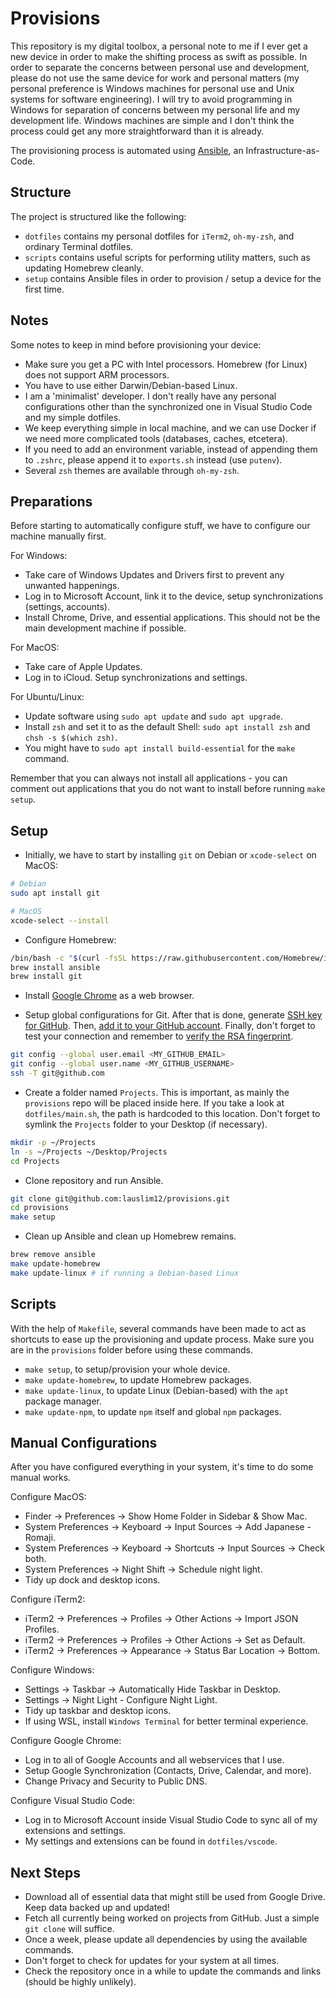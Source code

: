 # Provisions

This repository is my digital toolbox, a personal note to me if I ever get a new device in order to make the shifting process as swift as possible. In order to separate the concerns between personal use and development, please do not use the same device for work and personal matters (my personal preference is Windows machines for personal use and Unix systems for software engineering). I will try to avoid programming in Windows for separation of concerns between my personal life and my development life. Windows machines are simple and I don't think the process could get any more straightforward than it is already.

The provisioning process is automated using [Ansible](https://www.ansible.com/), an Infrastructure-as-Code.

## Structure

The project is structured like the following:

- `dotfiles` contains my personal dotfiles for `iTerm2`, `oh-my-zsh`, and ordinary Terminal dotfiles.
- `scripts` contains useful scripts for performing utility matters, such as updating Homebrew cleanly.
- `setup` contains Ansible files in order to provision / setup a device for the first time.

## Notes

Some notes to keep in mind before provisioning your device:

- Make sure you get a PC with Intel processors. Homebrew (for Linux) does not support ARM processors.
- You have to use either Darwin/Debian-based Linux.
- I am a 'minimalist' developer. I don't really have any personal configurations other than the synchronized one in Visual Studio Code and my simple dotfiles.
- We keep everything simple in local machine, and we can use Docker if we need more complicated tools (databases, caches, etcetera).
- If you need to add an environment variable, instead of appending them to `.zshrc`, please append it to `exports.sh` instead (use `putenv`).
- Several `zsh` themes are available through `oh-my-zsh`.

## Preparations

Before starting to automatically configure stuff, we have to configure our machine manually first.

For Windows:

- Take care of Windows Updates and Drivers first to prevent any unwanted happenings.
- Log in to Microsoft Account, link it to the device, setup synchronizations (settings, accounts).
- Install Chrome, Drive, and essential applications. This should not be the main development machine if possible.

For MacOS:

- Take care of Apple Updates.
- Log in to iCloud. Setup synchronizations and settings.

For Ubuntu/Linux:

- Update software using `sudo apt update` and `sudo apt upgrade`.
- Install `zsh` and set it to as the default Shell: `sudo apt install zsh` and `chsh -s $(which zsh)`.
- You might have to `sudo apt install build-essential` for the `make` command.

Remember that you can always not install all applications - you can comment out applications that you do not want to install before running `make setup`.

## Setup

- Initially, we have to start by installing `git` on Debian or `xcode-select` on MacOS:

```bash
# Debian
sudo apt install git

# MacOS
xcode-select --install
```

- Configure Homebrew:

```bash
/bin/bash -c "$(curl -fsSL https://raw.githubusercontent.com/Homebrew/install/HEAD/install.sh)"
brew install ansible
brew install git
```

- Install [Google Chrome](https://www.google.com/chrome/) as a web browser.

- Setup global configurations for Git. After that is done, generate [SSH key for GitHub](https://docs.github.com/en/github/authenticating-to-github/connecting-to-github-with-ssh/generating-a-new-ssh-key-and-adding-it-to-the-ssh-agent). Then, [add it to your GitHub account](https://docs.github.com/en/github/authenticating-to-github/connecting-to-github-with-ssh/adding-a-new-ssh-key-to-your-github-account). Finally, don't forget to test your connection and remember to [verify the RSA fingerprint](https://docs.github.com/en/github/authenticating-to-github/connecting-to-github-with-ssh/testing-your-ssh-connection).

```bash
git config --global user.email <MY_GITHUB_EMAIL>
git config --global user.name <MY_GITHUB_USERNAME>
ssh -T git@github.com
```

- Create a folder named `Projects`. This is important, as mainly the `provisions` repo will be placed inside here. If you take a look at `dotfiles/main.sh`, the path is hardcoded to this location. Don't forget to symlink the `Projects` folder to your Desktop (if necessary).

```bash
mkdir -p ~/Projects
ln -s ~/Projects ~/Desktop/Projects
cd Projects
```

- Clone repository and run Ansible.

```bash
git clone git@github.com:lauslim12/provisions.git
cd provisions
make setup
```

- Clean up Ansible and clean up Homebrew remains.

```bash
brew remove ansible
make update-homebrew
make update-linux # if running a Debian-based Linux
```

## Scripts

With the help of `Makefile`, several commands have been made to act as shortcuts to ease up the provisioning and update process. Make sure you are in the `provisions` folder before using these commands.

- `make setup`, to setup/provision your whole device.
- `make update-homebrew`, to update Homebrew packages.
- `make update-linux`, to update Linux (Debian-based) with the `apt` package manager.
- `make update-npm`, to update `npm` itself and global `npm` packages.

## Manual Configurations

After you have configured everything in your system, it's time to do some manual works.

Configure MacOS:

- Finder -> Preferences -> Show Home Folder in Sidebar & Show Mac.
- System Preferences -> Keyboard -> Input Sources -> Add Japanese - Romaji.
- System Preferences -> Keyboard -> Shortcuts -> Input Sources -> Check both.
- System Preferences -> Night Shift -> Schedule night light.
- Tidy up dock and desktop icons.

Configure iTerm2:

- iTerm2 -> Preferences -> Profiles -> Other Actions -> Import JSON Profiles.
- iTerm2 -> Preferences -> Profiles -> Other Actions -> Set as Default.
- iTerm2 -> Preferences -> Appearance -> Status Bar Location -> Bottom.

Configure Windows:

- Settings -> Taskbar -> Automatically Hide Taskbar in Desktop.
- Settings -> Night Light - Configure Night Light.
- Tidy up taskbar and desktop icons.
- If using WSL, install `Windows Terminal` for better terminal experience.

Configure Google Chrome:

- Log in to all of Google Accounts and all webservices that I use.
- Setup Google Synchronization (Contacts, Drive, Calendar, and more).
- Change Privacy and Security to Public DNS.

Configure Visual Studio Code:

- Log in to Microsoft Account inside Visual Studio Code to sync all of my extensions and settings.
- My settings and extensions can be found in `dotfiles/vscode`.

## Next Steps

- Download all of essential data that might still be used from Google Drive. Keep data backed up and updated!
- Fetch all currently being worked on projects from GitHub. Just a simple `git clone` will suffice.
- Once a week, please update all dependencies by using the available commands.
- Don't forget to check for updates for your system at all times.
- Check the repository once in a while to update the commands and links (should be highly unlikely).
